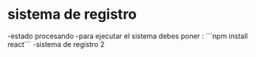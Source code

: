 <h1>sistema de registro</h1>

-estado procesando
-para ejecutar el sistema debes poner :
´´´npm install react´´´
-sistema de registro 2
